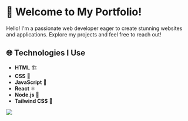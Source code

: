 # 👋 Welcome to My Portfolio!

Hello! I'm a passionate web developer eager to create stunning websites and applications. Explore my projects and feel free to reach out!

## 🌐 Technologies I Use

- **HTML** 🏗️
- **CSS** 🎨
- **JavaScript** 📜
- **React** ⚛️
- **Node.js** 🌳
- **Tailwind CSS** 🌊

![](https://komarev.com/ghpvc/?username=your-github-username)

